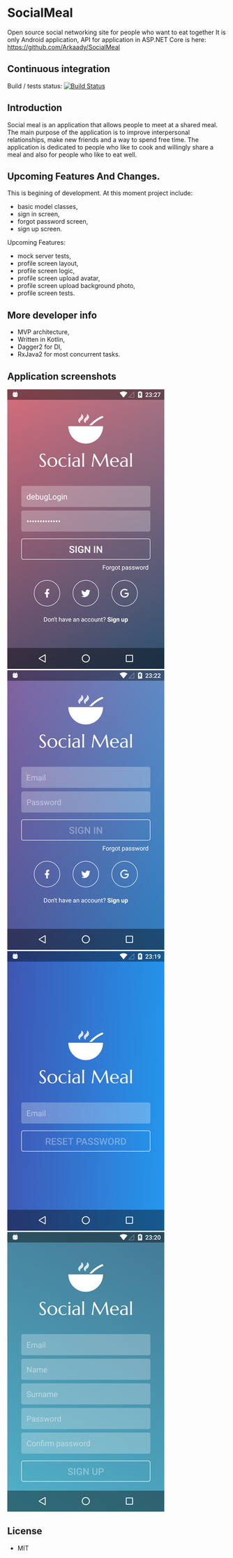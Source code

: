 # SocialMeal

Open source social networking site for people who want to eat together
It is only Android application, API for application in ASP.NET Core is here: https://github.com/Arkaady/SocialMeal

## Continuous integration

Build / tests status:  [![Build Status](https://travis-ci.org/stramek/FoodShare.svg?branch=master)](https://travis-ci.org/stramek/FoodShare/)

## Introduction

Social meal is an application that allows people to meet at a shared meal. 
The main purpose of the application is to improve interpersonal relationships, make new friends and a way to spend free time.
The application is dedicated to people who like to cook and willingly share a meal and also for people who like to eat well.

## Upcoming Features And Changes.

This is begining of development. At this moment project include:
- basic model classes,
- sign in screen,
- forgot password screen,
- sign up screen.

Upcoming Features:
- mock server tests,
- profile screen layout,
- profile screen logic,
- profile screen upload avatar,
- profile screen upload background photo,
- profile screen tests.

## More developer info
- MVP architecture,
- Written in Kotlin,
- Dagger2 for DI,
- RxJava2 for most concurrent tasks.

## Application screenshots

![Sign in screen 1](https://github.com/stramek/FoodShare/blob/master/app_images/1.png?raw=true)
![Sign in screen 2](https://github.com/stramek/FoodShare/blob/master/app_images/2.png?raw=true)
![Reset password screen](https://github.com/stramek/FoodShare/blob/master/app_images/3.png?raw=true)
![Sign up screen](https://github.com/stramek/FoodShare/blob/master/app_images/4.png?raw=true)

## License
- MIT
